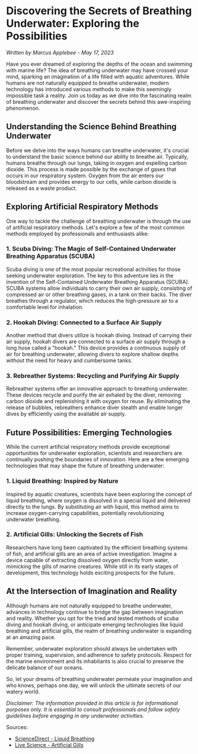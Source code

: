 # **Discovering the Secrets of Breathing Underwater: Exploring the Possibilities**

*Written by Marcus Applebee - May 17, 2023*

Have you ever dreamed of exploring the depths of the ocean and swimming with marine life? The idea of breathing underwater may have crossed your mind, sparking an imagination of a life filled with aquatic adventures. While humans are not naturally equipped to breathe underwater, modern technology has introduced various methods to make this seemingly impossible task a reality. Join us today as we dive into the fascinating realm of breathing underwater and discover the secrets behind this awe-inspiring phenomenon.

## **Understanding the Science Behind Breathing Underwater**

Before we delve into the ways humans can breathe underwater, it's crucial to understand the basic science behind our ability to breathe air. Typically, humans breathe through our lungs, taking in oxygen and expelling carbon dioxide. This process is made possible by the exchange of gases that occurs in our respiratory system. Oxygen from the air enters our bloodstream and provides energy to our cells, while carbon dioxide is released as a waste product.

## **Exploring Artificial Respiratory Methods**

One way to tackle the challenge of breathing underwater is through the use of artificial respiratory methods. Let's explore a few of the most common methods employed by professionals and enthusiasts alike:

### **1. Scuba Diving: The Magic of Self-Contained Underwater Breathing Apparatus (SCUBA)**

Scuba diving is one of the most popular recreational activities for those seeking underwater exploration. The key to this adventure lies in the invention of the Self-Contained Underwater Breathing Apparatus (SCUBA). SCUBA systems allow individuals to carry their own air supply, consisting of compressed air or other breathing gases, in a tank on their backs. The diver breathes through a regulator, which reduces the high-pressure air to a comfortable level for inhalation.

### **2. Hookah Diving: Connected to a Surface Air Supply**

Another method that divers utilize is hookah diving. Instead of carrying their air supply, hookah divers are connected to a surface air supply through a long hose called a "hookah." This device provides a continuous supply of air for breathing underwater, allowing divers to explore shallow depths without the need for heavy and cumbersome tanks.

### **3. Rebreather Systems: Recycling and Purifying Air Supply**

Rebreather systems offer an innovative approach to breathing underwater. These devices recycle and purify the air exhaled by the diver, removing carbon dioxide and replenishing it with oxygen for reuse. By eliminating the release of bubbles, rebreathers enhance diver stealth and enable longer dives by efficiently using the available air supply.

## **Future Possibilities: Emerging Technologies**

While the current artificial respiratory methods provide exceptional opportunities for underwater exploration, scientists and researchers are continually pushing the boundaries of innovation. Here are a few emerging technologies that may shape the future of breathing underwater:

### **1. Liquid Breathing: Inspired by Nature**

Inspired by aquatic creatures, scientists have been exploring the concept of liquid breathing, where oxygen is dissolved in a special liquid and delivered directly to the lungs. By substituting air with liquid, this method aims to increase oxygen-carrying capabilities, potentially revolutionizing underwater breathing.

### **2. Artificial Gills: Unlocking the Secrets of Fish**

Researchers have long been captivated by the efficient breathing systems of fish, and artificial gills are an area of active investigation. Imagine a device capable of extracting dissolved oxygen directly from water, mimicking the gills of marine creatures. While still in its early stages of development, this technology holds exciting prospects for the future.

## **At the Intersection of Imagination and Reality**

Although humans are not naturally equipped to breathe underwater, advances in technology continue to bridge the gap between imagination and reality. Whether you opt for the tried and tested methods of scuba diving and hookah diving, or anticipate emerging technologies like liquid breathing and artificial gills, the realm of breathing underwater is expanding at an amazing pace.

Remember, underwater exploration should always be undertaken with proper training, supervision, and adherence to safety protocols. Respect for the marine environment and its inhabitants is also crucial to preserve the delicate balance of our oceans.

So, let your dreams of breathing underwater permeate your imagination and who knows, perhaps one day, we will unlock the ultimate secrets of our watery world.

*Disclaimer: The information provided in this article is for informational purposes only. It is essential to consult professionals and follow safety guidelines before engaging in any underwater activities.*

Sources:

- [ScienceDirect - Liquid Breathing](https://www.sciencedirect.com/science/article/pii/S1110982315001899)
- [Live Science - Artificial Gills](https://www.livescience.com/62376-artificial-gills-breathing-underwater.html)